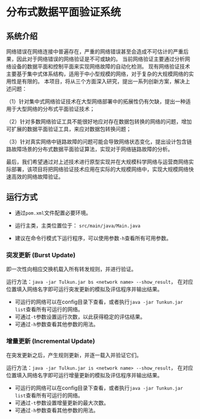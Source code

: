 # 分布式数据平面验证系统

## 系统介绍
网络错误在网络连接中普遍存在，严重的网络错误甚至会造成不可估计的严重后果，因此对于网络错误的网络验证是不可或缺的。
当前网络验证主要通过分析网络设备的数据平面和控制平面来实现网络故障的自动化检测。
现有网络验证技术主要基于集中式体系结构，适用于中小型规模的网络，对于复杂的大规模网络的实用性是有限的。
本项目，将从三个方面深入研究，提出一系列创新方案，解决上述问题：

（1）针对集中式网络验证技术在大型网络部署中的拓展性仍有欠缺，提出一种适用于大型网络的分布式平面验证技术；

（2）针对多数网络验证工具不能很好地应对存在数据包转换的网络的问题，增加可扩展的数据平面验证工具，来应对数据包转换问题；

（3）针对真实网络中链路故障的问题可能会导致网络状态变化，提出设计包含链路故障场景的分布式数据平面验证算法，实现对于网络链路故障的分析。

最后，我们希望通过对上述技术进行原型实现并在大规模科学网络与运营商网络实际部署，该项目将把网络验证技术应用在实际的大规模网络中，实现大规模网络快速高效的网络故障验证。


## 运行方式

- 通过`pom.xml`文件配置必要环境。

- 运行主类，主类位置位于： `src/main/java/Main.java`

- 建议在命令行模式下运行程序，可以使用参数`-h`查看所有可用参数。

### 突发更新 (Burst Update)

即一次性向相应交换机载入所有转发规则，并进行验证。

运行方法：`java -jar Tulkun.jar bs <network name> --show_result`， 在对应位置填入网络名字即可运行突发更新的模拟及评估程序并输出结果。

- 可运行的网络可以在config目录下查看，或者执行`java -jar Tunkun.jar list`查看所有可运行的网络。
- 可通过`-t`参数设置运行次数，以此获得稳定的评估结果。
- 可通过`-h`参数查看其他参数的用法。

### 增量更新 (Incremental Update)

在突发更新之后，产生规则更新，并逐一载入并验证它们。

运行方法：`java -jar Tulkun.jar is <network name> --show_result`， 在对应位置填入网络名字即可运行增量更新的模拟及评估程序并输出结果。

- 可运行的网络可以在config目录下查看，或者执行`java -jar Tunkun.jar list`查看所有可运行的网络。
- 可通过`-t`参数设置增量更新的最大次数。
- 可通过`-h`参数查看其他参数的用法。


